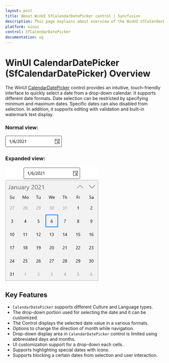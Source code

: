 ```yaml
---
layout: post
title: About WinUI SfCalendarDatePicker control | Syncfusion
description: This page explains about overview of the WinUI SfCalendarDatePicker control and its overall customization features.
platform: winui
control: SfCalendarDatePicker
documentation: ug
---
```


# WinUI CalendarDatePicker (SfCalendarDatePicker) Overview

The WinUI [CalendarDatePicker](https://help.syncfusion.com/cr/winui/Syncfusion.UI.Xaml.Calendar.SfCalendarDatePicker.html) control provides an intuitive, touch-friendly interface to quickly select a date from a drop-down calendar. It supports different date formats. Date selection can be restricted by specifying minimum and maximum dates. Specific dates can also disabled from selection. In addition, it supports editing with validation and built-in watermark text display.

### Normal view:

![CalendarDatePicker with normal view](Getting-Started_images/Overview_img1.png)

### Expanded view:

![CalendarDatePicker with dropdown date spinner](Getting-Started_images/Overview_img2.png)

## Key Features

* `CalendarDatePicker` supports different Culture and Language types.
* The drop-down portion used for selecting the date and it can be customized.
* The Control displays the selected date value in a various formats.
* Options to change the direction of month while navigation.
* Drop-down display area in `CalendarDatePicker` control is limited using abbreviated days and months.
* UI customization support for a drop-down each cells.
* Supports highlighting special dates with icons.
* Supports blocking a certain dates from selection and user interaction.